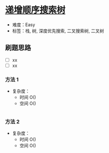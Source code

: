 # [递增顺序搜索树](https://leetcode-cn.com/problems/increasing-order-search-tree/)

- 难度：Easy
- 标签：栈, 树, 深度优先搜索, 二叉搜索树, 二叉树

## 刷题思路

- [ ] xx
- [ ] xx

### 方法 1

- 复杂度：
    - 时间 O()
    - 空间 O()

``` js

```

### 方法 2

- 复杂度：
    - 时间 O()
    - 空间 O()

``` js

```
